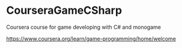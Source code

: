 # CourseraGameCSharp
Coursera course for game developing with C# and monogame


https://www.coursera.org/learn/game-programming/home/welcome
